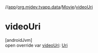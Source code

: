 //[app](../../../index.md)/[org.mjdev.tvapp.data](../index.md)/[Movie](index.md)/[videoUri](video-uri.md)

# videoUri

[androidJvm]\
open override var [videoUri](video-uri.md): [Uri](https://developer.android.com/reference/kotlin/android/net/Uri.html)
